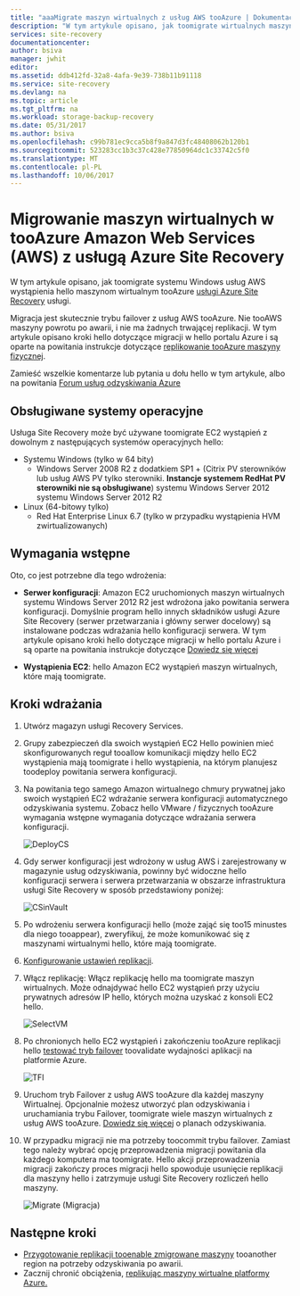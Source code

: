 ```yaml
---
title: "aaaMigrate maszyn wirtualnych z usług AWS tooAzure | Dokumentacja firmy Microsoft"
description: "W tym artykule opisano, jak toomigrate wirtualnych maszyn uruchomiona w tooAzure Amazon Web Services (AWS) przy użyciu usługi Azure Site Recovery."
services: site-recovery
documentationcenter: 
author: bsiva
manager: jwhit
editor: 
ms.assetid: ddb412fd-32a8-4afa-9e39-738b11b91118
ms.service: site-recovery
ms.devlang: na
ms.topic: article
ms.tgt_pltfrm: na
ms.workload: storage-backup-recovery
ms.date: 05/31/2017
ms.author: bsiva
ms.openlocfilehash: c99b781ec9cca5b8f9a847d3fc48408062b120b1
ms.sourcegitcommit: 523283cc1b3c37c428e77850964dc1c33742c5f0
ms.translationtype: MT
ms.contentlocale: pl-PL
ms.lasthandoff: 10/06/2017
---
```

# <a name="migrate-virtual-machines-in-amazon-web-services-aws-tooazure-with-azure-site-recovery"></a>Migrowanie maszyn wirtualnych w tooAzure Amazon Web Services (AWS) z usługą Azure Site Recovery

W tym artykule opisano, jak toomigrate systemu Windows usług AWS wystąpienia hello maszynom wirtualnym tooAzure [usługi Azure Site Recovery](site-recovery-overview.md) usługi.

Migracja jest skutecznie trybu failover z usług AWS tooAzure. Nie tooAWS maszyny powrotu po awarii, i nie ma żadnych trwającej replikacji. W tym artykule opisano kroki hello dotyczące migracji w hello portalu Azure i są oparte na powitania instrukcje dotyczące [replikowanie tooAzure maszyny fizycznej](site-recovery-vmware-to-azure.md).

Zamieść wszelkie komentarze lub pytania u dołu hello w tym artykule, albo na powitania [Forum usług odzyskiwania Azure](https://social.msdn.microsoft.com/forums/azure/home?forum=hypervrecovmgr)

## <a name="supported-operating-systems"></a>Obsługiwane systemy operacyjne

Usługa Site Recovery może być używane toomigrate EC2 wystąpień z dowolnym z następujących systemów operacyjnych hello:

- Systemu Windows (tylko w 64 bity)
    - Windows Server 2008 R2 z dodatkiem SP1 + (Citrix PV sterowników lub usług AWS PV tylko sterowniki. **Instancje systemem RedHat PV sterowniki nie są obsługiwane**) systemu Windows Server 2012 systemu Windows Server 2012 R2
- Linux (64-bitowy tylko)
    - Red Hat Enterprise Linux 6.7 (tylko w przypadku wystąpienia HVM zwirtualizowanych)

## <a name="prerequisites"></a>Wymagania wstępne

Oto, co jest potrzebne dla tego wdrożenia:

* **Serwer konfiguracji**: Amazon EC2 uruchomionych maszyn wirtualnych systemu Windows Server 2012 R2 jest wdrożona jako powitania serwera konfiguracji. Domyślnie program hello innych składników usługi Azure Site Recovery (serwer przetwarzania i główny serwer docelowy) są instalowane podczas wdrażania hello konfiguracji serwera. W tym artykule opisano kroki hello dotyczące migracji w hello portalu Azure i są oparte na powitania instrukcje dotyczące [Dowiedz się więcej](site-recovery-components.md)

* **Wystąpienia EC2**: hello Amazon EC2 wystąpień maszyn wirtualnych, które mają toomigrate.

## <a name="deployment-steps"></a>Kroki wdrażania

1. Utwórz magazyn usługi Recovery Services.
2. Grupy zabezpieczeń dla swoich wystąpień EC2 Hello powinien mieć skonfigurowanych reguł tooallow komunikacji między hello EC2 wystąpienia mają toomigrate i hello wystąpienia, na którym planujesz toodeploy powitania serwera konfiguracji.

3. Na powitania tego samego Amazon wirtualnego chmury prywatnej jako swoich wystąpień EC2 wdrażanie serwera konfiguracji automatycznego odzyskiwania systemu. Zobacz hello VMware / fizycznych tooAzure wymagania wstępne wymagania dotyczące wdrażania serwera konfiguracji.

    ![DeployCS](./media/site-recovery-migrate-aws-to-azure/migration_pic2.png)

4.  Gdy serwer konfiguracji jest wdrożony w usług AWS i zarejestrowany w magazynie usług odzyskiwania, powinny być widoczne hello konfiguracji serwera i serwera przetwarzania w obszarze infrastruktura usługi Site Recovery w sposób przedstawiony poniżej:

    ![CSinVault](./media/site-recovery-migrate-aws-to-azure/migration_pic3.png)

5. Po wdrożeniu serwera konfiguracji hello (może zająć się too15 minustes dla niego tooappear), zweryfikuj, że może komunikować się z maszynami wirtualnymi hello, które mają toomigrate.

6. [Konfigurowanie ustawień replikacji](site-recovery-setup-replication-settings-vmware.md).

7. Włącz replikację: Włącz replikację hello ma toomigrate maszyn wirtualnych. Może odnajdywać hello EC2 wystąpień przy użyciu prywatnych adresów IP hello, których można uzyskać z konsoli EC2 hello.

    ![SelectVM](./media/site-recovery-migrate-aws-to-azure/migration_pic4.png)

8. Po chronionych hello EC2 wystąpień i zakończeniu tooAzure replikacji hello [testować tryb failover](site-recovery-test-failover-to-azure.md) toovalidate wydajności aplikacji na platformie Azure.

    ![TFI](./media/site-recovery-migrate-aws-to-azure/migration_pic5.png)

9. Uruchom tryb Failover z usług AWS tooAzure dla każdej maszyny Wirtualnej. Opcjonalnie możesz utworzyć plan odzyskiwania i uruchamiania trybu Failover, toomigrate wiele maszyn wirtualnych z usług AWS tooAzure. [Dowiedz się więcej](site-recovery-create-recovery-plans.md) o planach odzyskiwania.

10. W przypadku migracji nie ma potrzeby toocommit trybu failover. Zamiast tego należy wybrać opcję przeprowadzenia migracji powitania dla każdego komputera ma toomigrate. Hello akcji przeprowadzenia migracji zakończy proces migracji hello spowoduje usunięcie replikacji dla maszyny hello i zatrzymuje usługi Site Recovery rozliczeń hello maszyny.

    ![Migrate (Migracja)](./media/site-recovery-migrate-aws-to-azure/migration_pic6.png)

## <a name="next-steps"></a>Następne kroki

- [Przygotowanie replikacji tooenable zmigrowane maszyny](site-recovery-azure-to-azure-after-migration.md) tooanother region na potrzeby odzyskiwania po awarii.
- Zacznij chronić obciążenia, [replikując maszyny wirtualne platformy Azure.](site-recovery-azure-to-azure.md)
